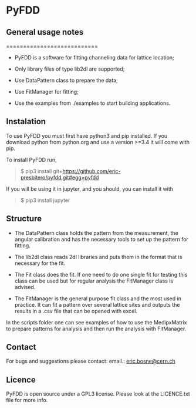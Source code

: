 # PyFDD


## General usage notes
===========================

- PyFDD is a software for fitting channeling data for lattice location;

- Only library files of type lib2dl are supported;

- Use DataPattern class to prepare the data;

- Use FitManager for fitting;

- Use the examples from ./examples to start building applications.


## Instalation

To use PyFDD you must first have python3 and pip installed. If you download python from python.org and use a version
\>=3.4 it will come with pip.

To install PyFDD run,

> $ pip3 install git+https://github.com/eric-presbitero/pyfdd.git#egg=pyfdd

If you will be using it in jupyter, and you should, you can install it with
> $ pip3 install jupyter


## Structure

- The DataPattern class holds the pattern from the measurement, the angular calibration and has the necessary tools to set up the pattern for fitting.

- The lib2dl class reads 2dl libraries and puts them in the format that is necessary for the fit.

- The Fit class does the fit. If one need to do one single fit for testing this class can be used but for regular analysis the FitManager class is advised.

- The FitManager is the general purpose fit class and the most used in practice. It can fit a pattern over several lattice sites and outputs the results in a .csv file that can be opened with excel.

In the scripts folder one can see examples of how to use the MedipxMatrix to prepare patterns for analysis and then run the analysis with FitManager.


## Contact
For bugs and suggestions please contact:
email.: eric.bosne@cern.ch


## Licence
PyFDD is open source under a GPL3 license. Please look at the LICENCE.txt file for more info.

